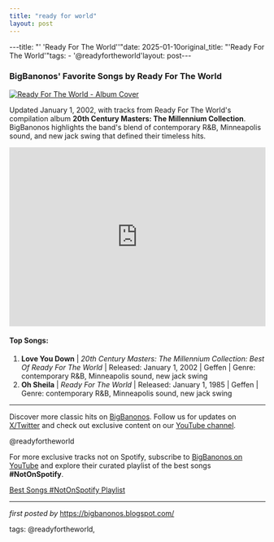 ```yaml
---
title: "ready for world"
layout: post
---
```

---title: "' 'Ready For The World''"date: 2025-01-10original_title: "'Ready For The World'"tags:  - '@readyfortheworld'layout: post---<h3>BigBanonos' Favorite Songs by Ready For The World</h3> <!-- Featured Image --><div > <a href="https://is1-ssl.mzstatic.com/image/thumb/Features125/v4/08/e3/44/08e3448d-e2ab-d964-7cc0-3387cbb5e9a4/mzl.ivewdoth.jpg/486x486bb.png" target="_blank"> <img src="https://is1-ssl.mzstatic.com/image/thumb/Features125/v4/08/e3/44/08e3448d-e2ab-d964-7cc0-3387cbb5e9a4/mzl.ivewdoth.jpg/486x486bb.png" alt="Ready For The World - Album Cover"> </a></div> <!-- Introductory Text --><p>Updated January 1, 2002, with tracks from Ready For The World's compilation album <strong>20th Century Masters: The Millennium Collection</strong>. BigBanonos highlights the band's blend of contemporary R&B, Minneapolis sound, and new jack swing that defined their timeless hits.</p> <!-- Spotify Playlist Embed --><div > <iframe src="https://open.spotify.com/embed/playlist/7FJREwoMFTCZkZ8WfbcifQ?utm_source=generator" width="100%" height="352" frameBorder="0" allowfullscreen="" allow="autoplay; clipboard-write; encrypted-media; fullscreen; picture-in-picture" loading="lazy"></iframe></div> <!-- Song List --><h4>Top Songs:</h4><ol> <li><strong>Love You Down</strong> | <em>20th Century Masters: The Millennium Collection: Best Of Ready For The World</em> | Released: January 1, 2002 | Geffen | Genre: contemporary R&B, Minneapolis sound, new jack swing</li> <li><strong>Oh Sheila</strong> | <em>Ready For The World</em> | Released: January 1, 1985 | Geffen | Genre: contemporary R&B, Minneapolis sound, new jack swing</li></ol> <!-- Footer Links --><hr /><p>Discover more classic hits on <a href="https://bigbanonos.blogspot.com/" target="_blank">BigBanonos</a>. Follow us for updates on <a href="https://x.com/bigbanonos" target="_blank">X/Twitter</a> and check out exclusive content on our <a href="https://www.youtube.com/@BigBanonos" target="_blank">YouTube channel</a>.</p> <!-- Tags --><p>@readyfortheworld</p><!--Subscribe and Playlist Links--><div>    <p>For more exclusive tracks not on Spotify, subscribe to <a href="https://www.youtube.com/@BigBanonos" target="_blank">BigBanonos on YouTube</a> and explore their curated playlist of the best songs <strong>#NotOnSpotify</strong>.</p>    <p><a href="https://www.youtube.com/playlist?list=PLtuNtuTatqI0kFahUCbtbfenC_ET5O_tr" target="_blank">Best Songs #NotOnSpotify Playlist<br /></a></p></div><hr /><p><em>first posted by</em> <a href="https://bigbanonos.blogspot.com/" rel="noopener" target="_new">https://bigbanonos.blogspot.com/</a></p><p>tags: @readyfortheworld,</p>